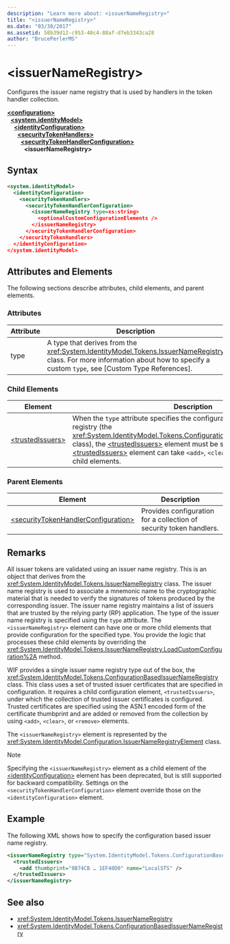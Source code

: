 ```yaml
---
description: "Learn more about: <issuerNameRegistry>"
title: "<issuerNameRegistry>"
ms.date: "03/30/2017"
ms.assetid: 58b39d12-c953-40c4-88af-d7eb3343ca28
author: "BrucePerlerMS"
---
```

# \<issuerNameRegistry>

Configures the issuer name registry that is used by handlers in the token handler collection.  
  
[**\<configuration>**](../configuration-element.md)\
&nbsp;&nbsp;[**\<system.identityModel>**](system-identitymodel.md)\
&nbsp;&nbsp;&nbsp;&nbsp;[**\<identityConfiguration>**](identityconfiguration.md)\
&nbsp;&nbsp;&nbsp;&nbsp;&nbsp;&nbsp;[**\<securityTokenHandlers>**](securitytokenhandlers.md)\
&nbsp;&nbsp;&nbsp;&nbsp;&nbsp;&nbsp;&nbsp;&nbsp;[**\<securityTokenHandlerConfiguration>**](securitytokenhandlerconfiguration.md)\
&nbsp;&nbsp;&nbsp;&nbsp;&nbsp;&nbsp;&nbsp;&nbsp;&nbsp;&nbsp;**\<issuerNameRegistry>**  
  
## Syntax  
  
```xml  
<system.identityModel>  
  <identityConfiguration>  
    <securityTokenHandlers>  
      <securityTokenHandlerConfiguration>  
        <issuerNameRegistry type=xs:string>  
          <optionalCustomConfigurationElements />  
        </issuerNameRegistry>  
      </securityTokenHandlerConfiguration>  
    </securityTokenHandlers>  
  </identityConfiguration>  
</system.identityModel>  
```  
  
## Attributes and Elements  

 The following sections describe attributes, child elements, and parent elements.  
  
### Attributes  
  
|Attribute|Description|  
|---------------|-----------------|  
|type|A type that derives from the <xref:System.IdentityModel.Tokens.IssuerNameRegistry> class. For more information about how to specify a custom `type`, see [Custom Type References].|  
  
### Child Elements  
  
|Element|Description|  
|-------------|-----------------|  
|[\<trustedIssuers>](trustedissuers.md)|When the `type` attribute specifies the configuration-based issuer name registry (the <xref:System.IdentityModel.Tokens.ConfigurationBasedIssuerNameRegistry> class), the [\<trustedIssuers>](trustedissuers.md) element must be specified. The [\<trustedIssuers>](trustedissuers.md) element can take `<add>`, `<clear>`, or `<remove>` elements as child elements.|  
  
### Parent Elements  
  
|Element|Description|  
|-------------|-----------------|  
|[\<securityTokenHandlerConfiguration>](securitytokenhandlerconfiguration.md)|Provides configuration for a collection of security token handlers.|  
  
## Remarks  

 All issuer tokens are validated using an issuer name registry. This is an object that derives from the <xref:System.IdentityModel.Tokens.IssuerNameRegistry> class. The issuer name registry is used to associate a mnemonic name to the cryptographic material that is needed to verify the signatures of tokens produced by the corresponding issuer. The issuer name registry maintains a list of issuers that are trusted by the relying party (RP) application. The type of the issuer name registry is specified using the `type` attribute. The `<issuerNameRegistry>` element can have one or more child elements that provide configuration for the specified type. You provide the logic that processes these child elements by overriding the <xref:System.IdentityModel.Tokens.IssuerNameRegistry.LoadCustomConfiguration%2A> method.  
  
 WIF provides a single issuer name registry type out of the box, the <xref:System.IdentityModel.Tokens.ConfigurationBasedIssuerNameRegistry> class. This class uses a set of trusted issuer certificates that are specified in configuration. It requires a child configuration element, `<trustedIssuers>`, under which the collection of trusted issuer certificates is configured. Trusted certificates are specified using the ASN.1 encoded form of the certificate thumbprint and are added or removed from the collection by using `<add>`, `<clear>`, or `<remove>` elements.  
  
 The `<issuerNameRegistry>` element is represented by the <xref:System.IdentityModel.Configuration.IssuerNameRegistryElement> class.  
  
> [!NOTE]
> Specifying the `<issuerNameRegistry>` element as a child element of the [\<identityConfiguration>](identityconfiguration.md) element has been deprecated, but is still supported for backward compatibility. Settings on the `<securityTokenHandlerConfiguration>` element override those on the `<identityConfiguration>` element.  
  
## Example  

 The following XML shows how to specify the configuration based issuer name registry.  
  
```xml  
<issuerNameRegistry type="System.IdentityModel.Tokens.ConfigurationBasedIssuerNameRegistry, System.IdentityModel, Version=4.0.0.0, Culture=neutral, PublicKeyToken=b77a5c561934e089">  
  <trustedIssuers>  
    <add thumbprint="9B74CB … 1EF40D0" name="LocalSTS" />  
  </trustedIssuers>  
</issuerNameRegistry>  
```  
  
## See also

- <xref:System.IdentityModel.Tokens.IssuerNameRegistry>
- <xref:System.IdentityModel.Tokens.ConfigurationBasedIssuerNameRegistry>
